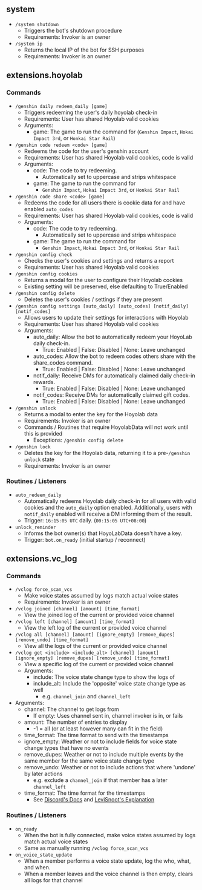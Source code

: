 ## system
* `/system shutdown`
  * Triggers the bot's shutdown procedure
  * Requirements: Invoker is an owner
* `/system ip`
  * Returns the local IP of the bot for SSH purposes
  * Requirements: Invoker is an owner

## extensions.hoyolab
### Commands
* `/genshin daily redeem_daily [game]`
  * Triggers redeeming the user's daily hoyolab check-in
  * Requirements: User has shared Hoyolab valid cookies
  * Arguments:
    * game: The game to run the command for (`Genshin Impact`, `Hokai Impact 3rd`, or `Honkai Star Rail`)
* `/genshin code redeem <code> [game]`
  * Redeems the code for the user's genshin account
  * Requirements: User has shared Hoyolab valid cookies, code is valid
  * Arguments:
    * code: The code to try redeeming. 
      * Automatically set to uppercase and strips whitespace
    * game: The game to run the command for 
      * `Genshin Impact`, `Hokai Impact 3rd`, or `Honkai Star Rail`
* `/genshin code share <code> [game]`
  * Redeems the code for all users there is cookie data for and have enabled `auto_codes`
  * Requirements: User has shared Hoyolab valid cookies, code is valid
  * Arguments:
    * code: The code to try redeeming.
      * Automatically set to uppercase and strips whitespace
    * game: The game to run the command for 
      * `Genshin Impact`, `Hokai Impact 3rd`, or `Honkai Star Rail`
* `/genshin config check`
  * Checks the user's cookies and settings and returns a report
  * Requirements: User has shared Hoyolab valid cookies
* `/genshin config cookies`
  * Returns a modal for the user to configure their Hoyolab cookies
  * Existing setting will be preserved, else defaulting to True/Enabled
* `/genshin config delete`
  * Deletes the user's cookies / settings if they are present
* `/genshin config settings [auto_daily] [auto_codes] [notif_daily] [notif_codes]`
  * Allows users to update their settings for interactions with Hoyolab
  * Requirements: User has shared Hoyolab valid cookies
  * Arguments:
    * auto_daily: Allow the bot to automatically redeem your HoyoLab daily check-in.
      * True: Enabled | False: Disabled | None: Leave unchanged
    * auto_codes: Allow the bot to redeem codes others share with the share_codes command.
      * True: Enabled | False: Disabled | None: Leave unchanged
    * notif_daily: Receive DMs for automatically claimed daily check-in rewards.
      * True: Enabled | False: Disabled | None: Leave unchanged
    * notif_codes: Receive DMs for automatically claimed gift codes.
      * True: Enabled | False: Disabled | None: Leave unchanged
* `/genshin unlock`
  * Returns a modal to enter the key for the Hoyolab data
  * Requirements: Invoker is an owner
  * Commands / Routines that require HoyolabData will not work until this is provided
    * Exceptions: `/genshin config delete`
* `/genshin lock`
  * Deletes the key for the Hoyolab data, returning it to a pre-`/genshin unlock` state
  * Requirements: Invoker is an owner

### Routines / Listeners
* `auto_redeem_daily`
  * Automatically redeems Hoyolab daily check-in for all users with valid cookies 
and the `auto_daily` option enabled. Additionally, users with `notif_daily` enabled will
receive a DM informing them of the result.
  * Trigger: `16:15:05 UTC` daily. (`00:15:05 UTC+08:00`)
* `unlock_reminder`
  * Informs the bot owner(s) that HoyoLabData doesn't have a key.
  * Trigger: `bot.on_ready` (initial startup / reconnect)

## extensions.vc_log
### Commands
* `/vclog force_scan_vcs`
  * Make voice states assumed by logs match actual voice states
  * Requirements: Invoker is an owner
* `/vclog joined [channel] [amount] [time_format]`
  * View the joined log of the current or provided voice channel
* `/vclog left [channel] [amount] [time_format]`
  * View the left log of the current or provided voice channel
* `/vclog all [channel] [amount] [ignore_empty] [remove_dupes] [remove_undo] [time_format]`
  * View all the logs of the current or provided voice channel
* `/vclog get <include> <include_alt> [channel] [amount] [ignore_empty] [remove_dupes] [remove_undo] [time_format]`
  * View a specific log of the current or provided voice channel
  * Arguments:
    * include: The voice state change type to show the logs of
    * include_alt: Include the 'opposite' voice state change type as well
      * e.g. `channel_join` and `channel_left`
* Arguments:
    * channel: The channel to get logs from
      * If empty: Uses channel sent in, channel invoker is in, or fails
    * amount: The number of entries to display
      * -1 = all (or at least however many can fit in the field)
    * time_format: The time format to send with the timestamps
    * ignore_empty: Weather or not to include fields for voice state change types that have no events
    * remove_dupes: Weather or not to include multiple events by the same member
      for the same voice state change type
    * remove_undo: Weather or not to include actions that where 'undone' by later actions
      * e.g. exclude a `channel_join` if that member has a later `channel_left`
    * time_format: The time format for the timestamps
      * See [Discord's Docs](https://discord.com/developers/docs/reference#message-formatting-timestamp-styles)
        and [LeviSnoot's Explanation](https://gist.github.com/LeviSnoot/d9147767abeef2f770e9ddcd91eb85aa)
### Routines / Listeners
* `on_ready`
  * When the bot is fully connected, make voice states assumed by logs match actual voice states
  * Same as manually running `/vclog force_scan_vcs`
* `on_voice_state_update`
  * When a member performs a voice state update, log the who, what, and when.
  * When a member leaves and the voice channel is then empty, clears all logs for that channel
